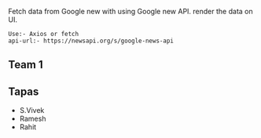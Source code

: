 Fetch data from Google new with using Google new API. render the data on UI.
```
Use:- Axios or fetch
api-url:- https://newsapi.org/s/google-news-api
```

## Team 1
## Tapas
- S.Vivek
- Ramesh
- Rahit

